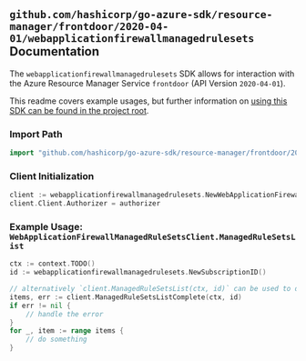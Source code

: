 
## `github.com/hashicorp/go-azure-sdk/resource-manager/frontdoor/2020-04-01/webapplicationfirewallmanagedrulesets` Documentation

The `webapplicationfirewallmanagedrulesets` SDK allows for interaction with the Azure Resource Manager Service `frontdoor` (API Version `2020-04-01`).

This readme covers example usages, but further information on [using this SDK can be found in the project root](https://github.com/hashicorp/go-azure-sdk/tree/main/docs).

### Import Path

```go
import "github.com/hashicorp/go-azure-sdk/resource-manager/frontdoor/2020-04-01/webapplicationfirewallmanagedrulesets"
```


### Client Initialization

```go
client := webapplicationfirewallmanagedrulesets.NewWebApplicationFirewallManagedRuleSetsClientWithBaseURI("https://management.azure.com")
client.Client.Authorizer = authorizer
```


### Example Usage: `WebApplicationFirewallManagedRuleSetsClient.ManagedRuleSetsList`

```go
ctx := context.TODO()
id := webapplicationfirewallmanagedrulesets.NewSubscriptionID()

// alternatively `client.ManagedRuleSetsList(ctx, id)` can be used to do batched pagination
items, err := client.ManagedRuleSetsListComplete(ctx, id)
if err != nil {
	// handle the error
}
for _, item := range items {
	// do something
}
```
